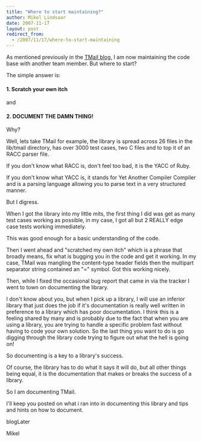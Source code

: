 ```yaml
---
title: "Where to start maintaining?"
author: Mikel Lindsaar
date: 2007-11-17
layout: post
redirect_from:
  - /2007/11/17/where-to-start-maintaining
---
```

As mentioned previously in the [TMail blog,](/tmail) I am now
maintaining the code base with another team member. But where to start?

The simple answer is:

#### 1. Scratch your own itch

and

#### 2. DOCUMENT THE DAMN THING!

Why?

Well, lets take TMail for example, the library is spread across 26 files
in the lib/tmail directory, has over 3000 test cases, two C files and to
top it of an RACC parser file.

If you don't know what RACC is, don't feel too bad, it is the YACC of
Ruby.

If you don't know what YACC is, it stands for Yet Another Compiler
Compiler and is a parsing language allowing you to parse text in a very
structured manner.

But I digress.

When I got the library into my little mits, the first thing I did was
get as many test cases working as possible, in my case, I got all but 2
REALLY edge case tests working immediately.

This was good enough for a basic understanding of the code.

Then I went ahead and "scratched my own itch" which is a phrase that
broadly means, fix what is bugging you in the code and get it working.
In my case, TMail was mangling the content-type header fields then the
multipart separator string contained an "=" symbol. Got this working
nicely.

Then, while I fixed the occasional bug report that came in via the
tracker I went to town on documenting the library.

I don't know about you, but when I pick up a library, I will use an
inferior library that just does the job if it's documentation is really
well written in preference to a library which has poor documentation. I
think this is a feeling shared by many and is probably due to the fact
that when you are using a library, you are trying to handle a specific
problem fast without having to code your own solution. So the last thing
you want to do is go digging through the library code trying to figure
out what the hell is going on!

So documenting is a key to a library's success.

Of course, the library has to do what it says it will do, but all other
things being equal, it is the documentation that makes or breaks the
success of a library.

So I am documenting TMail.

I'll keep you posted on what i ran into in documenting this library and
tips and hints on how to document.

blogLater

Mikel

